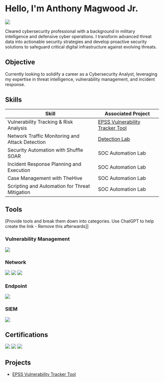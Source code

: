 # Hello, I'm Anthony Magwood Jr.
<a href="https://www.linkedin.com/in/amagwoodjr/"><img src="https://img.shields.io/badge/-LinkedIn-0072b1?&style=for-the-badge&logo=linkedin&logoColor=white" /></a>


Cleared cybersecurity professional with a background in military intelligence and defensive cyber operations. I transform advanced threat data into actionable security strategies and develop proactive security solutions to safeguard critical digital infrastructure against evolving threats.

## Objective

Currently looking to solidify a career as a Cybersecurity Analyst, leveraging my expertise in threat intelligence, vulnerability management, and incident response. 

## Skills


| Skill                                         | Associated Project         |
|-----------------------------------------------|----------------------------|
| Vulnerability Tracking & Risk Analysis | <a href="https://github.com/AnthonyM-Jr/EPSS-Vulnerability-Tracker">EPSS Vulnerability Tracker Tool</a>|
| Network Traffic Monitoring and Attack Detection | <a href="https://google.com">Detection Lab</a>|
| Security Automation with Shuffle SOAR         | SOC Automation Lab|
| Incident Response Planning and Execution      | SOC Automation Lab|
| Case Management with TheHive                  | SOC Automation Lab|
| Scripting and Automation for Threat Mitigation | SOC Automation Lab|

## Tools
[Provide tools and break them down into categories. Use ChatGPT to help create the link - Remove this afterwards]]

### Vulnerability Management
<div>
    <img src="https://img.shields.io/badge/-Tenable-1034A6?&style=for-the-badge&logo=tenable&logoColor=white">
</div>
    
### Network
<div>
    <img src="https://img.shields.io/badge/-Wireshark-1679A7?&style=for-the-badge&logo=Wireshark&logoColor=white" />
    <img src="https://img.shields.io/badge/-Suricata-EF3B2D?&style=for-the-badge&logo=Suricata&logoColor=white" />
    <img src="https://img.shields.io/badge/-Zeek-777BB4?&style=for-the-badge&logo=Zeek&logoColor=white" />
</div>

### Endpoint
<div>
    <img src="https://img.shields.io/badge/-Trellix-00B8A9?&style=for-the-badge&logo=trellix&logoColor=white"
</div>

### SIEM
<div>
    <img src="https://img.shields.io/badge/-Security_Onion-808080?&style=for-the-badge&logo=SecurityOnion&logoColor=white" />
</div>

## Certifications
<div>
<img src="https://img.shields.io/badge/-CySA%2B-FF0000?&style=for-the-badge&logo=CompTIA&logoColor=white" />
<img src="https://img.shields.io/badge/-Security%2B-FFA500?&style=for-the-badge&logo=CompTIA&logoColor=white" />
  <img src="https://img.shields.io/badge/-ACAS_Supervisor_and_Operator-FF5722?&style=for-the-badge&logo=appveyor&logoColor=white" />
</div>

## Projects
- <a href="https://github.com/AnthonyM-Jr/EPSS-Vulnerability-Tracker">EPSS Vulnerability Tracker Tool</a>
